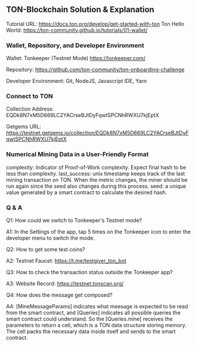 ## TON-Blockchain Solution &amp; Explanation

Tutorial URL: https://docs.ton.org/develop/get-started-with-ton
Ton Hello World: https://ton-community.github.io/tutorials/01-wallet/

### Wallet, Repository, and Developer Environment

Wallet: Tonkeeper (Testnet Mode) https://tonkeeper.com/

Repository: https://github.com/ton-community/ton-onboarding-challenge

Developer Environment: Git, NodeJS, Javascript IDE, Yarn

### Connect to TON

Collection Address: EQDk8N7xM5D669LC2YACrseBJtDyFqwtSPCNhRWXU7kjEptX

Getgems URL: https://testnet.getgems.io/collection/EQDk8N7xM5D669LC2YACrseBJtDyFqwtSPCNhRWXU7kjEptX

### Numerical Mining Data in a User-Friendly Format
complexity: Indicator of Proof-of-Work complexity. Expect final hash to be less than complexity.
last_success: unix timestamp keeps track of the last mining transaction on TON. When the metric changes, the miner should be run again since the seed also changes during this process.
seed: a unique value generated by a smart contract to calculate the desired hash.

### Q &amp; A

Q1: How could we switch to Tonkeeper's Testnet mode?

A1: In the Settings of the app, tap 5 times on the Tonkeeper icon to enter the developer menu to switch the mode.

Q2: How to get some test coins?

A2: Testnet Faucet: https://t.me/testgiver_ton_bot

Q3: How to check the transaction status outside the Tonkeeper app?

A3: Website Record: https://testnet.tonscan.org/

Q4: How does the message get composed?

A4: [MineMessageParams] indicates what meesage is expected to be read from the smart contract, and [Queries] indicates all possible queries the smart contract could understand. So the [Queries.mine] receives the parameters to return a cell, which is a TON data structure storing memory. The cell packs the necessary data inside itself and sends to the smart contract.
